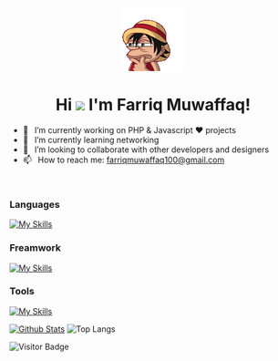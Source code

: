 <p align="center"><img src="kameto-wow-luffy-hat.gif"/></p>

<h1 align="center"> Hi <img src="https://tva1.sinaimg.cn/large/e6c9d24egy1h1571l0uucg205k05egri.gif" width="32"> I'm Farriq Muwaffaq!</a></img></h1>

- 🔭 &ensp;I’m currently working on PHP & Javascript ❤️ projects
- 🌱 &ensp;I’m currently learning networking 
- 👯 &ensp;I’m looking to collaborate with other developers and designers
- 📫 &ensp;How to reach me: farriqmuwaffaq100@gmail.com

<br />


### Languages
[![My Skills](https://skillicons.dev/icons?i=js,html,css,php,python,typescript,javascript,dart,mysql,postgresql)](https://skillicons.dev)

### Freamwork
[![My Skills](https://skillicons.dev/icons?i=laravel,express,nestjs,flutter)](https://skillicons.dev)

### Tools
[![My Skills](https://skillicons.dev/icons?i=vscode,postman,arduino)](https://skillicons.dev)


[![Github Stats](https://github-readme-stats.vercel.app/api?username=Farriq-mfq&theme=light&show_icons=true)](https://github.com/Farriq-mfq)
![Top Langs](https://github-readme-stats.vercel.app/api/top-langs/?username=Setiawan007&hide=TeX&layout=compact&theme=light)

![Visitor Badge](https://visitor-badge.laobi.icu/badge?page_id=Farriq-mfq)

